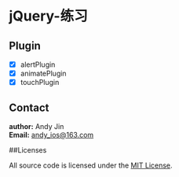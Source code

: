 # jQuery-练习

## Plugin

- [x] alertPlugin
- [x] animatePlugin
- [x] touchPlugin

## Contact

**author:** Andy Jin  
**Email:** andy_ios@163.com

##Licenses

All source code is licensed under the [MIT License](https://github.com/andy0323/jQuery-practice/blob/master/LICENSE).